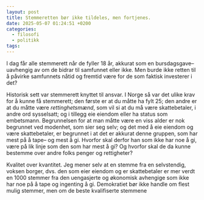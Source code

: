 ```yaml
---
layout: post
title: Stemmeretten bør ikke tildeles, men fortjenes.
date: 2025-05-07 01:24:51 +0200
categories:
  - filosofi
  - politikk
tags:
---
```

I dag får alle stemmerett når de fyller 18 år, akkurat som en bursdagsgave– uavhengig av om de bidrar til samfunnet eller ikke. Men burde ikke retten til å påvirke samfunnets nåtid og fremtid være for de som faktisk investerer i det?

Historisk sett var stemmerett knyttet til ansvar. I Norge så var det ulike krav for å kunne få stemmerett; den første er at du måtte ha fylt 25; den andre er at du måtte være *rettinghetsmænd*, som vil si at du må være skattebetaler, i andre ord sysselsatt; og i tillegg eie eiendom eller ha status som embetsmann. Begrunnelsen for at man måtte være en viss alder er nok begrunnet ved modenhet, som sier seg selv; og det med å eie eiendom og være skattebetaler,  er begrunnet i at det er akkurat denne gruppen, som har mest på å tape– og mest å gi. Hvorfor skal derfor han som ikke har noe å gi, være på lik linje som den som har mest å gi? Og hvorfor skal de da kunne bestemme over andre folks penger og rettigheter?

Kvalitet over kvantitet. Jeg mener selv at en stemme fra en selvstendig, voksen borger, dvs. den som eier eiendom og er skattebetaler er mer verdt en 1000 stemmer fra den uengasjerte og økonomisk avhengige som ikke har noe på å tape og ingenting å gi. 
Demokratiet bør ikke handle om flest mulig stemmer, men om de beste kvalifiserte stemmene

